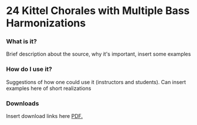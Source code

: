 # 24 Kittel Chorales with Multiple Bass Harmonizations

### What is it?

Brief description about the source, why it's important, insert some examples

### How do I use it?

Suggestions of how one could use it (instructors and students).
Can insert examples here of short realizations

### Downloads

Insert download links here
<a href="victorphan.github.io/kittel-chorales/Kittel-24-Edition.pdf" target="_blank">PDF.</a>

